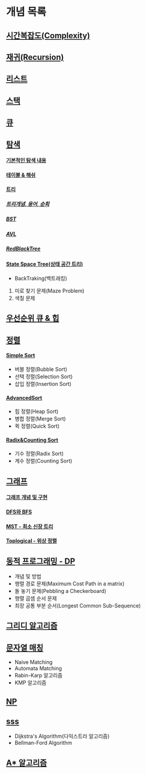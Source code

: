 # 개념 목록

## [시간복잡도(Complexity)](./Complexity.md)

## [재귀(Recursion)](./Recursion.md)

## [리스트](./List.md)

## [스택](./Stack.md) 

## [큐](./Queue.md)

## [탐색](./Search)

#### [기본적인 탐색 내용](./Search/기본적인탐색내용.md)
#### [테이블 & 해쉬](./Search/Hash.md)

#### [트리](./Search/Tree)
##### [트리개념, 용어, 순회](./Search/Tree/Tree.md)
##### [BST](./Search/Tree/BST.md)
##### [AVL](./Search/Tree/AVL.md)
##### [RedBlackTree](./Search/Tree/RedBlackTree.md)

#### [State Space Tree(상태 공간 트리)](./Search/StateSpaceTree.md)
- BackTraking(백트래킹)
1. 미로 찾기 문제(Maze Problem)
2. 색칠 문제

## [우선순위 큐 & 힙](./Heap.md)

## [정렬](./Sorting) 
#### [Simple Sort](./Sorting/SimpleSort.md)
- 버블 정렬(Bubble Sort)
- 선택 정렬(Selection Sort)
- 삽입 정렬(Insertion Sort) 
#### [AdvancedSort](./Sorting/AdvancedSort.md) 
- 힙 정렬(Heap Sort)
- 병합 정렬(Merge Sort)
- 퀵 정렬(Quick Sort)
#### [Radix&Counting Sort](./Sorting/Radix&CountingSort.md)
- 기수 정렬(Radix Sort)
- 계수 정렬(Counting Sort)


## [그래프](./Graph) 
#### [그래프 개념 및 구현](./Graph/그래프개념&구현.md)
#### [DFS와 BFS](./Graph/DFS&BFS.md)
#### [MST - 최소 신장 트리](./Graph/MST.md)
#### [Toplogical - 위상 정렬](./Graph/Topological.md)

## [동적 프로그래밍 - DP](./DynamicProgramming.md)
- 개념 및 방법
- 행렬 경로 문제(Maximum Cost Path in a matrix)
- 돌 놓기 문제(Pebbling a Checkerboard)
- 행렬 곱셈 순서 문제
- 최장 공통 부분 순서(Longest Common Sub-Sequence)

## [그리디 알고리즘](./Greedy.md)

## [문자열 매칭](./StringMatching.md)
- Naive Matching
- Automata Matching
- Rabin-Karp 알고리즘
- KMP 알고리즘

## [NP](./NP.md)

## [sss](./SingleSourceShortestPath.md)
- Dijkstra's Algorithm(다익스트라 알고리즘)
- Bellman-Ford Algorithm

## [A* 알고리즘](./A*.md)

